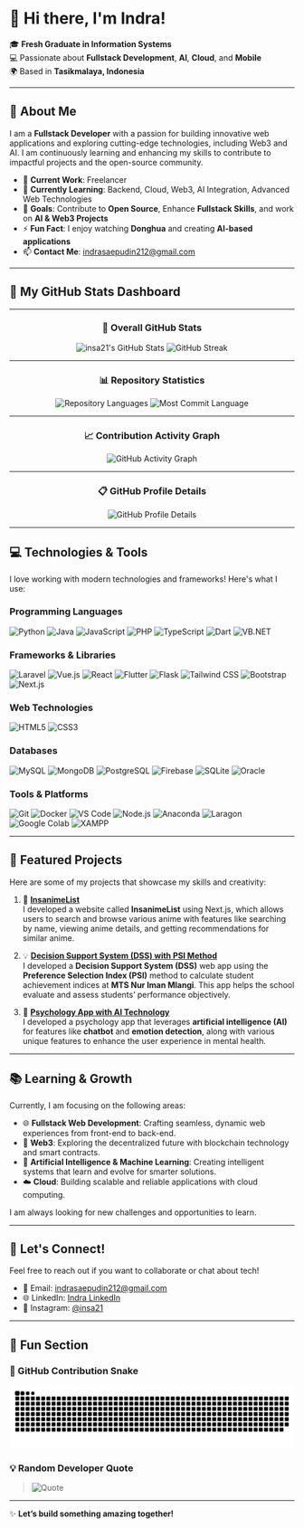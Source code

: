 # 👋 Hi there, I'm **Indra**!  
🎓 **Fresh Graduate in Information Systems**  
💻 Passionate about **Fullstack Development**, **AI**, **Cloud**, and **Mobile**  
🌍 Based in **Tasikmalaya, Indonesia**

---
## 📝 About Me  
I am a **Fullstack Developer** with a passion for building innovative web applications and exploring cutting-edge technologies, including Web3 and AI. I am continuously learning and enhancing my skills to contribute to impactful projects and the open-source community.

- 🔭 **Current Work**: Freelancer  
- 🌱 **Currently Learning**: Backend, Cloud, Web3, AI Integration, Advanced Web Technologies  
- 🎯 **Goals**: Contribute to **Open Source**, Enhance **Fullstack Skills**, and work on **AI & Web3 Projects**  
- ⚡ **Fun Fact**: I enjoy watching **Donghua** and creating **AI-based applications**  
- 📫 **Contact Me**: [indrasaepudin212@gmail.com](mailto:indrasaepudin212@gmail.com)

---

## 🚀 **My GitHub Stats Dashboard**

<div align="center">

---

### 🌟 **Overall GitHub Stats**
<img src="https://github-readme-stats.vercel.app/api?username=insa21&show_icons=true&theme=tokyonight&hide_title=true&count_private=true&include_all_commits=true" alt="insa21's GitHub Stats" width="50%" />  
<img src="https://streak-stats.demolab.com?user=insa21&theme=tokyonight&date_format=M%20j%5B%2C%20Y%5D" alt="GitHub Streak" width="45%" />

---

### 📊 **Repository Statistics**
<img src="http://github-profile-summary-cards.vercel.app/api/cards/repos-per-language?username=insa21&theme=tokyonight&exclude=html,css" alt="Repository Languages" width="37%" />  
<img src="https://github-readme-stats.vercel.app/api/top-langs/?username=insa21&layout=compact&theme=tokyonight&hide_title=true" alt="Most Commit Language" width="48%" />

---

### 📈 **Contribution Activity Graph**
<img src="https://github-readme-activity-graph.vercel.app/graph?username=insa21&theme=tokyo-night" alt="GitHub Activity Graph" width="90%" />

---

### 📋 **GitHub Profile Details**
<img src="http://github-profile-summary-cards.vercel.app/api/cards/profile-details?username=insa21&theme=tokyonight" alt="GitHub Profile Details" width="90%" />

</div>

---
## 💻 Technologies & Tools  

I love working with modern technologies and frameworks! Here's what I use:

### Programming Languages  
![Python](https://img.shields.io/badge/Python-3670A0?style=for-the-badge&logo=python&logoColor=white) ![Java](https://img.shields.io/badge/Java-007396?style=for-the-badge&logo=java&logoColor=white) ![JavaScript](https://img.shields.io/badge/JavaScript-F7DF1E?style=for-the-badge&logo=javascript&logoColor=black) ![PHP](https://img.shields.io/badge/PHP-777BB4?style=for-the-badge&logo=php&logoColor=white) ![TypeScript](https://img.shields.io/badge/TypeScript-3178C6?style=for-the-badge&logo=typescript&logoColor=white) ![Dart](https://img.shields.io/badge/Dart-0175C2?style=for-the-badge&logo=dart&logoColor=white) ![VB.NET](https://img.shields.io/badge/VB.NET-5C2D91?style=for-the-badge&logo=visual-basic&logoColor=white)  

### Frameworks & Libraries  
![Laravel](https://img.shields.io/badge/Laravel-FF2D20?style=for-the-badge&logo=laravel&logoColor=white) ![Vue.js](https://img.shields.io/badge/Vue.js-4FC08D?style=for-the-badge&logo=vue.js&logoColor=white) ![React](https://img.shields.io/badge/React-61DAFB?style=for-the-badge&logo=react&logoColor=black) ![Flutter](https://img.shields.io/badge/Flutter-02569B?style=for-the-badge&logo=flutter&logoColor=white) ![Flask](https://img.shields.io/badge/Flask-000000?style=for-the-badge&logo=flask&logoColor=white) ![Tailwind CSS](https://img.shields.io/badge/Tailwind%20CSS-06B6D4?style=for-the-badge&logo=tailwind-css&logoColor=white) ![Bootstrap](https://img.shields.io/badge/Bootstrap-7952B3?style=for-the-badge&logo=bootstrap&logoColor=white) ![Next.js](https://img.shields.io/badge/Next.js-000000?style=for-the-badge&logo=next.js&logoColor=white)  

### Web Technologies  
![HTML5](https://img.shields.io/badge/HTML5-E34F26?style=for-the-badge&logo=html5&logoColor=white) ![CSS3](https://img.shields.io/badge/CSS3-1572B6?style=for-the-badge&logo=css3&logoColor=white)  

### Databases  
![MySQL](https://img.shields.io/badge/MySQL-4479A1?style=for-the-badge&logo=mysql&logoColor=white) ![MongoDB](https://img.shields.io/badge/MongoDB-47A248?style=for-the-badge&logo=mongodb&logoColor=white) ![PostgreSQL](https://img.shields.io/badge/PostgreSQL-336791?style=for-the-badge&logo=postgresql&logoColor=white) ![Firebase](https://img.shields.io/badge/Firebase-FFCA28?style=for-the-badge&logo=firebase&logoColor=black) ![SQLite](https://img.shields.io/badge/SQLite-003B57?style=for-the-badge&logo=sqlite&logoColor=white) ![Oracle](https://img.shields.io/badge/Oracle-F80000?style=for-the-badge&logo=oracle&logoColor=white)  

### Tools & Platforms  
![Git](https://img.shields.io/badge/Git-F05032?style=for-the-badge&logo=git&logoColor=white) ![Docker](https://img.shields.io/badge/Docker-2496ED?style=for-the-badge&logo=docker&logoColor=white) ![VS Code](https://img.shields.io/badge/VS%20Code-007ACC?style=for-the-badge&logo=visualstudiocode&logoColor=white) ![Node.js](https://img.shields.io/badge/Node.js-339933?style=for-the-badge&logo=node.js&logoColor=white) ![Anaconda](https://img.shields.io/badge/Anaconda-44A833?style=for-the-badge&logo=anaconda&logoColor=white) ![Laragon](https://img.shields.io/badge/Laragon-1F2D3D?style=for-the-badge&logo=laragon&logoColor=white) ![Google Colab](https://img.shields.io/badge/Google%20Colab-F9AB00?style=for-the-badge&logo=googlecolab&logoColor=white) ![XAMPP](https://img.shields.io/badge/XAMPP-FB7A24?style=for-the-badge&logo=xampp&logoColor=white)


---

## 🚀 Featured Projects

Here are some of my projects that showcase my skills and creativity:

1. 🌟 **[InsanimeList](https://github.com/insa21/insanimelist)**  
I developed a website called **InsanimeList** using Next.js, which allows users to search and browse various anime with features like searching by name, viewing anime details, and getting recommendations for similar anime.

2. 💡 **[Decision Support System (DSS) with PSI Method](https://github.com/insa21/MTS-PSI.git)**  
I developed a **Decision Support System (DSS)** web app using the **Preference Selection Index (PSI)** method to calculate student achievement indices at **MTS Nur Iman Mlangi**. This app helps the school evaluate and assess students’ performance objectively.

3. 🤖 **[Psychology App with AI Technology](https://github.com/insa21/Aplikasi-Psikologi-Menggunakan-Kecerdasan-Buatan-AI-)**  
I developed a psychology app that leverages **artificial intelligence (AI)** for features like **chatbot** and **emotion detection**, along with various unique features to enhance the user experience in mental health.
---

## 📚 Learning & Growth  

Currently, I am focusing on the following areas:

- 🌐 **Fullstack Web Development**: Crafting seamless, dynamic web experiences from front-end to back-end.  
- 🚀 **Web3**: Exploring the decentralized future with blockchain technology and smart contracts.  
- 🤖 **Artificial Intelligence & Machine Learning**: Creating intelligent systems that learn and evolve for smarter solutions.  
- ☁️ **Cloud**: Building scalable and reliable applications with cloud computing.

I am always looking for new challenges and opportunities to learn.

---

## 📢 Let's Connect!

Feel free to reach out if you want to collaborate or chat about tech!  

- 📧 Email: [indrasaepudin212@gmail.com](mailto:indrasaepudin212@gmail.com)  
- 🌐 LinkedIn: [Indra LinkedIn](https://www.linkedin.com/in/indrasaepudin21/)  
- 📸 Instagram: [@insa21](https://instagram.com/_insa21)  

---
## 🎉 Fun Section  

### 🐍 GitHub Contribution Snake  
![Snake Animation](https://github.com/Platane/snk/raw/output/github-contribution-grid-snake.svg)

### 💡 Random Developer Quote  
> ![Quote](https://quotes-github-readme.vercel.app/api?type=horizontal&theme=radical)

---


✨ **Let’s build something amazing together!**
